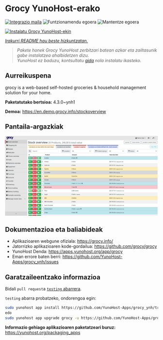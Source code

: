 <!--
Ohart ongi: README hau automatikoki sortu da <https://github.com/YunoHost/apps/tree/master/tools/readme_generator>ri esker
EZ editatu eskuz.
-->

# Grocy YunoHost-erako

[![Integrazio maila](https://apps.yunohost.org/badge/integration/grocy)](https://ci-apps.yunohost.org/ci/apps/grocy/)
![Funtzionamendu egoera](https://apps.yunohost.org/badge/state/grocy)
![Mantentze egoera](https://apps.yunohost.org/badge/maintained/grocy)

[![Instalatu Grocy YunoHost-ekin](https://install-app.yunohost.org/install-with-yunohost.svg)](https://install-app.yunohost.org/?app=grocy)

*[Irakurri README hau beste hizkuntzatan.](./ALL_README.md)*

> *Pakete honek Grocy YunoHost zerbitzari batean azkar eta zailtasunik gabe instalatzea ahalbidetzen dizu.*  
> *YunoHost ez baduzu, kontsultatu [gida](https://yunohost.org/install) nola instalatu ikasteko.*

## Aurreikuspena

grocy is a web-based self-hosted groceries & household management solution for your home.

**Paketatutako bertsioa:** 4.3.0~ynh1

**Demoa:** <https://en.demo.grocy.info/stockoverview>

## Pantaila-argazkiak

![Grocy(r)en pantaila-argazkia](./doc/screenshots/stock-en.png)

## Dokumentazioa eta baliabideak

- Aplikazioaren webgune ofiziala: <https://grocy.info/>
- Jatorrizko aplikazioaren kode-gordailua: <https://github.com/grocy/grocy>
- YunoHost Denda: <https://apps.yunohost.org/app/grocy>
- Eman errore baten berri: <https://github.com/YunoHost-Apps/grocy_ynh/issues>

## Garatzaileentzako informazioa

Bidali `pull request`a [`testing` abarrera](https://github.com/YunoHost-Apps/grocy_ynh/tree/testing).

`testing` abarra probatzeko, ondorengoa egin:

```bash
sudo yunohost app install https://github.com/YunoHost-Apps/grocy_ynh/tree/testing --debug
edo
sudo yunohost app upgrade grocy -u https://github.com/YunoHost-Apps/grocy_ynh/tree/testing --debug
```

**Informazio gehiago aplikazioaren paketatzeari buruz:** <https://yunohost.org/packaging_apps>
